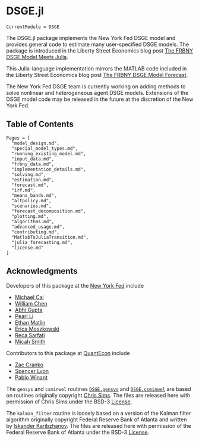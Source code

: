 # DSGE.jl

```@meta
CurrentModule = DSGE
```

The DSGE.jl package implements the New York Fed DSGE model and provides
general code to estimate many user-specified DSGE models. The package is
introduced in the Liberty Street Economics blog post
[The FRBNY DSGE Model Meets Julia](http://libertystreeteconomics.newyorkfed.org/2015/12/the-frbny-dsge-model-meets-julia.html).

This Julia-language implementation mirrors the MATLAB code included in the
Liberty Street Economics blog post
[The FRBNY DSGE Model Forecast](http://libertystreeteconomics.newyorkfed.org/2015/05/the-frbny-dsge-model-forecast-april-2015.html).

The New York Fed DSGE team is currently working on adding methods to solve nonlinear and
heterogeneous agent DSGE models. Extensions of the DSGE model code may be released
in the future at the discretion of the New York Fed.

## Table of Contents

```@contents
Pages = [
  "model_design.md",
  "special_model_types.md",
  "running_existing_model.md",
  "input_data.md",
  "frbny_data.md",
  "implementation_details.md",
  "solving.md",
  "estimation.md",
  "forecast.md",
  "irf.md",
  "means_bands.md",
  "altpolicy.md",
  "scenarios.md",
  "forecast_decomposition.md",
  "plotting.md",
  "algorithms.md",
  "advanced_usage.md",
  "contributing.md",
  "MatlabToJuliaTransition.md",
  "julia_forecasting.md",
  "license.md"
]
```

## Acknowledgments

Developers of this package at the
[New York Fed](https://www.newyorkfed.org/research) include

* [Michael Cai](https://github.com/caimichael)
* [William Chen](https://github.com/chenwilliam77)
* [Abhi Gupta](https://github.com/abhig94)
* [Pearl Li](https://github.com/pearlzli)
* [Ethan Matlin](https://github.com/ethanmatlin)
* [Erica Moszkowski](https://github.com/emoszkowski)
* [Reca Sarfati](https://github.com/rsarfati)
* [Micah Smith](https://github.com/micahjsmith)

Contributors to this package at [QuantEcon](http://quantecon.org) include

* [Zac Cranko](https://github.com/ZacCranko)
* [Spencer Lyon](https://github.com/spencerlyon2)
* [Pablo Winant](http://www.mosphere.fr/)

The `gensys` and `csminwel` routines [`DSGE.gensys`](@ref) and
[`DSGE.csminwel`](@ref) are based on routines originally copyright
[Chris Sims](http://www.princeton.edu/~sims). The files are released here with
permission of Chris Sims under the BSD-3 [License](@ref).

The `kalman_filter` routine is loosely based on a version of the Kalman filter
algorithm originally copyright Federal Reserve Bank of Atlanta and written by
[Iskander Karibzhanov](http://karibzhanov.com). The files are released here with
permission of the Federal Reserve Bank of Atlanta under the BSD-3
[License](@ref).
